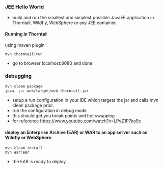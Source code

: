 ### JEE Hello World
- build and run the smallest and simplest possible JavaEE application in Thorntail, Wildfly, WebSphere or any JEE container.

#### Running in Thorntail
using maven plugin
```bash
mvn thorntail:run
```
- go to browser localhost:8080 and done

### debugging
```bash
mvn clean package
java -jar web/target/web-thorntail.jar
```
- setup a run configuration in your IDE which targets the jar and calls mvn clean package prior.
- run the configuration in debug mode
- this should get you break points and hot swapping
- for reference https://www.youtube.com/watch?v=LPvZ1P7ko9c

#### deploy an Enterprise Archive (EAR) or WAR to an app server such as Wildfly or WebSphere.
```
mvn clean install
mvn ear:ear
```
- the EAR is ready to deploy